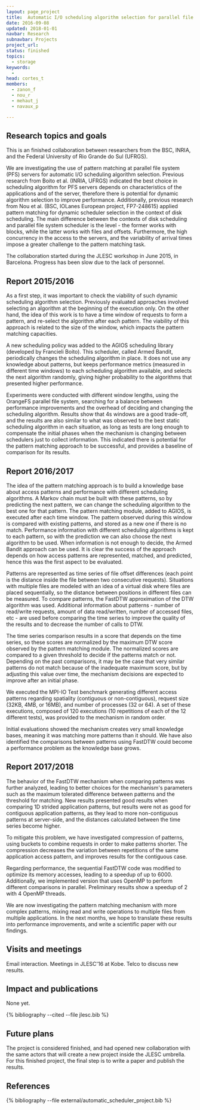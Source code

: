 ```yaml
---
layout: page_project
title:  Automatic I/O scheduling algorithm selection for parallel file systems
date: 2016-09-08
updated: 2018-01-01
navbar: Research
subnavbar: Projects
project_url:
status: finished
topics:
  - storage
keywords:
  -
head: cortes_t
members: 
  - zanon_f
  - nou_r
  - mehaut_j
  - navaux_p

---
```



## Research topics and goals

This is an finished collaboration between researchers from the
BSC, INRIA, and the Federal University of Rio Grande do Sul (UFRGS).

We are investigating the use of pattern matching at parallel file system (PFS) servers for automatic I/O scheduling algorithm selection.
Previous research from Boito et al. (INRIA, UFRGS) indicated the best choice
in scheduling algorithm for PFS servers depends on characteristics of
the applications and of the server, therefore there is potential for
dynamic algorithm selection to improve performance. Additionally,
previous research from Nou et al. (BSC, IOLanes European project,
FP7-248615) applied pattern matching for dynamic scheduler selection
in the context of disk scheduling. The main difference between the
contexts of disk scheduling and parallel file system scheduler is the
level - the former works with blocks, while the latter works with
files and offsets. Furthermore, the high concurrency in the access to
the servers, and the variability of arrival times impose a greater
challenge to the pattern matching task. 

The collaboration started during the JLESC workshop in June 2015, in
Barcelona. Progress has been slow due to the lack of personnel.

## Report 2015/2016

As a first step, it was important to check the viability of such
dynamic scheduling algorithm selection. Previously evaluated
approaches involved selecting an algorithm at the beginning of the
execution only. On the other hand, the idea of this work is to have a
time window of requests to form a pattern, and re-select the algorithm
after each pattern. The viability of this approach is related to the
size of the window, which impacts the pattern matching capacities.  

A new scheduling policy was added to the AGIOS scheduling library
(developed by Francieli Boito). This scheduler, called Armed Bandit,
periodically changes the scheduling algorithm in place. It does not
use any knowledge about patterns, but keeps performance metrics
(measured in different time windows) to each scheduling algorithm
available, and selects the next algorithm randomly, giving higher
probability to the algorithms that presented higher performance. 

Experiments were conducted with different window lengths, using the
OrangeFS parallel file system, searching for a balance between
performance improvements and the overhead of deciding and changing the
scheduling algorithm.  Results show that 4s windows are a good
trade-off, and the results are also similar to what was observed to
the best static scheduling algorithm in each situation, as long as
tests are long enough to compensate the initial phases when the
mechanism is changing between schedulers just to collect
information. This indicated there is potential for the pattern
matching approach to be successful, and provides a baseline of
comparison for its results. 

## Report 2016/2017

The idea of the pattern matching approach is to build a knowledge base
about access patterns and performance with different scheduling
algorithms. A Markov chain must be built with these patterns, so by
predicting the next pattern, we can change the scheduling algorithm to
the best one for that pattern. The pattern matching module, added to
AGIOS, is executed after each time window. The pattern observed during
this window is compared with existing patterns, and stored as a new
one if there is no match. Performance information with different
scheduling algorithms is kept to each pattern, so with the prediction
we can also choose the next algorithm to be used. When information is
not enough to decide, the Armed Bandit approach can be used. It is
clear the success of the approach depends on how access patterns are
represented, matched, and predicted, hence this was the first aspect
to be evaluated. 

Patterns are represented as time series of file offset differences
(each point is the distance inside the file between two consecutive
requests). Situations with multiple files are modeled with an idea of
a virtual disk where files are placed sequentially, so the distance
between positions in different files can be measured. To compare
patterns, the FastDTW approximation of the DTW algorithm was
used. Additional information about patterns - number of read/write
requests, amount of data read/written, number of accessed files, etc -
are used before comparing the time series to improve the quality of
the results and to decrease the number of calls to DTW.  

The time series comparison results in a score that depends on the
time series, so these scores are normalized by the maximum DTW score
observed by the pattern matching module. The normalized scores are
compared to a given threshold to decide if the patterns match or
not. Depending on the past comparisons, it may be the case that very
similar patterns do not match because of the inadequate maximum score,
but by adjusting this value over time, the mechanism decisions are
expected to improve after an initial phase. 

We executed the MPI-IO Test benchmark generating different access
patterns regarding spatiality (contiguous or non-contiguous), request
size (32KB, 4MB, or 16MB), and number of processes (32 or 64). A set
of these executions, composed of 120 executions (10 repetitions of
each of the 12 different tests), was provided to the mechanism in
random order. 

Initial evaluations showed the mechanism creates very small knowledge
 bases, meaning it was matching more patterns than it should. We have
 also identified the comparisons between patterns using FastDTW could
 become a performance problem as the knowledge base grows.

## Report 2017/2018

The behavior of the FastDTW mechanism when comparing patterns was
further analyzed, leading to better choices for the mechanism's
parameters such as the maximum tolerated difference between patterns
and the threshold for matching. New results presented good results
when comparing 1D strided application patterns, but results were not
as good for contiguous application patterns, as they lead to more
non-contiguous patterns at server-side, and the distances calculated
between the time series become higher.

To mitigate this problem, we have investigated compression of
patterns, using buckets to combine requests in order to make patterns
shorter. The compression decreases the variation between repetitions
of the same application access pattern, and improves results for
the contiguous case.

Regarding performance, the sequential FastDTW code was modified to
optimize its memory accesses, leading to a speedup of up
to 6000. Additionally, we implemented version that uses OpenMP to
perform different comparisons in parallel. Preliminary results show a
speedup of 2 with 4 OpenMP threads.

We are now investigating the pattern matching mechanism with more
complex patterns, mixing read and write operations to multiple files
from multiple applications. In the next months, we hope to translate
these results into performance improvements, and write a scientific
paper with our findings.


## Visits and meetings
Email interaction. Meetings in JLESC'16 at Kobe.
Telco to discuss new results.

## Impact and publications
None yet.

<!--
{% comment %}
=============================
== CITING OWN PUBLICATIONS ==
=============================

You can list your own publications below in case you did not cite them in the text
(which you should do, though).
Use the Liquid citing syntax as explained in the wiki:
https://github.com/JLESC/jlesc.github.io/wiki/Markup-Language#cite-and-list-publications
Remember to use the `--file jlesc.bib` with the `cite` tag.

=====================================
== START HERE WITH YOUR ADDITIONAL REFERENCES ==
{% endcomment %}



{% comment %}
== NO MORE BELOW THIS ==
========================
{% endcomment %}
-->

{% bibliography --cited --file jlesc.bib %}


## Future plans
The project is considered finished, and had opened new collaboration with the same actors that will create a new project inside the JLESC umbrella. For this finished project, the final step is to write a paper and publish the results.

## References

{% bibliography --file external/automatic_scheduler_project.bib %}
